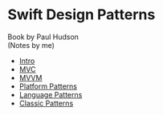 # Swift Design Patterns
Book by Paul Hudson  
(Notes by me)

* [Intro](Intro/)
* [MVC](MVC/)
* [MVVM](MVVM/)
* [Platform Patterns](Platform%20Patterns/)
* [Language Patterns](Language%20Patterns/)
* [Classic Patterns](Classic%20Patterns/)
